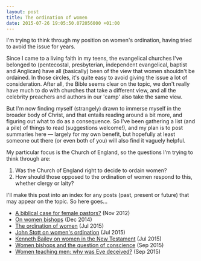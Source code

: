 ```yaml
---
layout: post
title: The ordination of women
date: 2015-07-26 19:05:50.072056000 +01:00
---
```

I'm trying to think through my position on women's ordination, having tried to avoid the issue for years.

Since I came to a living faith in my teens, the evangelical churches I've belonged to (pentecostal, presbyterian, independent evangelical, baptist and Anglican) have all (basically) been of the view that women shouldn't be ordained. In those circles, it's quite easy to avoid giving the issue a lot of consideration. After all, the Bible seems clear on the topic, we don't really have much to do with churches that take a different view, and all the celebrity preachers and authors in our 'camp' also take the same view.

But I'm now finding myself (strangely) drawn to immerse myself in the broader body of Christ, and that entails reading around a bit more, and figuring out what to do as a consequence. So I've been gathering a list (and a pile) of things to read (suggestions welcome!), and my plan is to post summaries here &mdash; largely for my own benefit, but hopefully at least someone out there (or even both of you) will also find it vaguely helpful.

My particular focus is the Church of England, so the questions I'm trying to think through are:

1. Was the Church of England right to decide to ordain women?
1. How should those opposed to the ordination of women respond to this, whether clergy or laity?

I'll make this post into an index for any posts (past, present or future) that may appear on the topic. So here goes...

* [A biblical case for female pastors?](/2012/11/26/a-biblical-case-for-female-pastors/) (Nov 2012)
* [On women bishops](/2014/12/21/on-women-bishops/) (Dec 2014)
* [The ordination of women](/2015/07/26/the-ordination-of-women/) (Jul 2015)
* [John Stott on women's ordination](/2015/07/27/john-stott-on-womens-ordination/) (Jul 2015)
* [Kenneth Bailey on women in the New Testament](/2015/07/31/kenneth-bailey-on-women-in-the-new-testament/) (Jul 2015)
* [Women bishops and the question of conscience](/2015/09/05/women-bishops-and-the-question-of-conscience/) (Sep 2015)
* [Women teaching men: why was Eve deceived?](/2015/09/08/women-teaching-men-why-was-eve-deceived/) (Sep 2015)